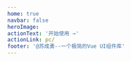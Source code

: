 ```yaml
---
home: true
navbar: false
heroImage: 
actionText: '开始使用 →'
actionLink: pc/
footer: '@苏成勇--一个极简的Vue UI组件库'
---
```

<ClientOnly>
  <simple-home/>
</ClientOnly>